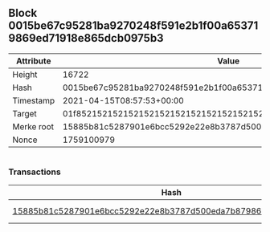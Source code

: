 ## Block 0015be67c95281ba9270248f591e2b1f00a653719869ed71918e865dcb0975b3

Attribute | Value
--- | ---
Height | 16722
Hash | 0015be67c95281ba9270248f591e2b1f00a653719869ed71918e865dcb0975b3
Timestamp | 2021-04-15T08:57:53+00:00
Target | 01f8521521521521521521521521521521521521521521521521521521521521
Merke root | 15885b81c5287901e6bcc5292e22e8b3787d500eda7b87986d1c6fc1f0177a2f
Nonce | 1759100979

```

```

### Transactions

Hash | Amount
--- | ---
[15885b81c5287901e6bcc5292e22e8b3787d500eda7b87986d1c6fc1f0177a2f](15885b81c5287901e6bcc5292e22e8b3787d500eda7b87986d1c6fc1f0177a2f.md) | 10.00000000 SKEPTI 
